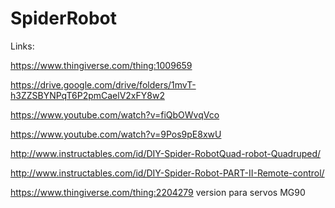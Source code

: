 # SpiderRobot

Links:

https://www.thingiverse.com/thing:1009659

https://drive.google.com/drive/folders/1mvT-h3ZZSBYNPqT6P2pmCaelV2xFY8w2

https://www.youtube.com/watch?v=fiQbOWvqVco

https://www.youtube.com/watch?v=9Pos9pE8xwU

http://www.instructables.com/id/DIY-Spider-RobotQuad-robot-Quadruped/

http://www.instructables.com/id/DIY-Spider-Robot-PART-II-Remote-control/

https://www.thingiverse.com/thing:2204279 version para servos MG90
